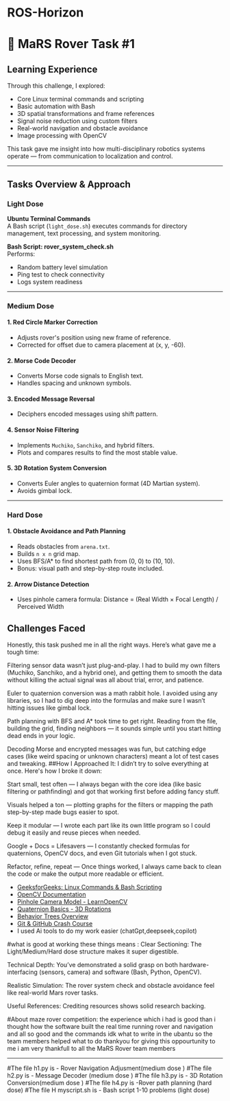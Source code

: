 # ROS-Horizon
# 🚀 MaRS Rover Task #1
## Learning Experience

Through this challenge, I explored:
- Core Linux terminal commands and scripting
- Basic automation with Bash
- 3D spatial transformations and frame references
- Signal noise reduction using custom filters
- Real-world navigation and obstacle avoidance
- Image processing with OpenCV


This task gave me insight into how multi-disciplinary robotics systems operate — from communication to localization and control.

---

##  Tasks Overview & Approach

###  Light Dose

**Ubuntu Terminal Commands**  
A Bash script (`light_dose.sh`) executes commands for directory management, text processing, and system monitoring.

**Bash Script: rover_system_check.sh**  
Performs:
- Random battery level simulation
- Ping test to check connectivity
- Logs system readiness

---

###  Medium Dose

#### 1. **Red Circle Marker Correction**
- Adjusts rover's position using new frame of reference.
- Corrected for offset due to camera placement at (x, y, -60).

#### 2. **Morse Code Decoder**
- Converts Morse code signals to English text.
- Handles spacing and unknown symbols.

#### 3. **Encoded Message Reversal**
- Deciphers encoded messages using shift pattern.

#### 4. **Sensor Noise Filtering**
- Implements `Muchiko`, `Sanchiko`, and hybrid filters.
- Plots and compares results to find the most stable value.

#### 5. **3D Rotation System Conversion**
- Converts Euler angles to quaternion format (4D Martian system).
- Avoids gimbal lock.

---

###  Hard Dose

#### 1. **Obstacle Avoidance and Path Planning**
- Reads obstacles from `arena.txt`.
- Builds `n x n` grid map.
- Uses BFS/A* to find shortest path from (0, 0) to (10, 10).
- Bonus: visual path and step-by-step route included.

#### 2. **Arrow Distance Detection**
- Uses pinhole camera formula:
Distance = (Real Width × Focal Length) / Perceived Width

## Challenges Faced
Honestly, this task pushed me in all the right ways. Here’s what gave me a tough time:

Filtering sensor data wasn’t just plug-and-play. I had to build my own filters (Muchiko, Sanchiko, and a hybrid one), and getting them to smooth the data without killing the actual signal was all about trial, error, and patience.

Euler to quaternion conversion was a math rabbit hole. I avoided using any libraries, so I had to dig deep into the formulas and make sure I wasn’t hitting issues like gimbal lock.

Path planning with BFS and A* took time to get right. Reading from the file, building the grid, finding neighbors — it sounds simple until you start hitting dead ends in your logic.

Decoding Morse and encrypted messages was fun, but catching edge cases (like weird spacing or unknown characters) meant a lot of test cases and tweaking.
##How I Approached It:
I didn’t try to solve everything at once. Here's how I broke it down:

Start small, test often — I always began with the core idea (like basic filtering or pathfinding) and got that working first before adding fancy stuff.

Visuals helped a ton — plotting graphs for the filters or mapping the path step-by-step made bugs easier to spot.

Keep it modular — I wrote each part like its own little program so I could debug it easily and reuse pieces when needed.

Google + Docs = Lifesavers — I constantly checked formulas for quaternions, OpenCV docs, and even Git tutorials when I got stuck.

Refactor, refine, repeat — Once things worked, I always came back to clean the code or make the output more readable or efficient.



- [GeeksforGeeks: Linux Commands & Bash Scripting](https://www.geeksforgeeks.org)
- [OpenCV Documentation](https://docs.opencv.org/)
- [Pinhole Camera Model - LearnOpenCV](https://learnopencv.com)
- [Quaternion Basics - 3D Rotations](https://eater.net/quaternions)
- [Behavior Trees Overview](https://www.behaviortree.dev/)
- [Git & GitHub Crash Course](https://www.codedex.io/git-github)
- I used Ai tools to do my work easier (chatGpt,deepseek,copilot)


#what is good at working these things means :
Clear Sectioning: The Light/Medium/Hard dose structure makes it super digestible.

Technical Depth: You’ve demonstrated a solid grasp on both hardware-interfacing (sensors, camera) and software (Bash, Python, OpenCV).

Realistic Simulation: The rover system check and obstacle avoidance feel like real-world Mars rover tasks.

Useful References: Crediting resources shows solid research backing.

#About maze rover competition: the experience which i had is good than i thought how the software built the real time running rover and navigation and all so good and the commands idk what to write in the ubantu so the team members helped what to do thankyou for giving this oppourtunity to me i am very thankfull to all the MaRS Rover team members 


----
#The file h1.py is - Rover Navigation Adjusment(medium dose ) 
#The file h2.py is - Message Decoder (medium dose )
#The file h3.py is - 3D Rotation Conversion(medium dose )
#The file h4.py is -Rover path planning (hard dose)
#The file H myscript.sh is - Bash script 1-10 problems (light dose) 
